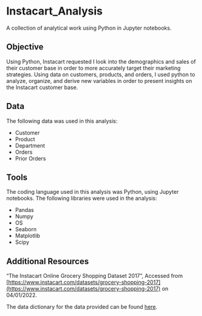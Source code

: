 # Instacart_Analysis
A collection of analytical work using Python in Jupyter notebooks.

## Objective
Using Python, Instacart requested I look into the demographics and sales of their customer base in order to more accurately target their marketing strategies. Using data on customers, products, and orders, I used python to analyze, organize, and derive new variables in order to present insights on the Instacart customer base.

## Data
The following data was used in this analysis:
- Customer
- Product
- Department
- Orders
- Prior Orders

## Tools
The coding language used in this analysis was Python, using Jupyter notebooks. The following libraries were used in the analysis:
- Pandas
- Numpy
- OS
- Seaborn
- Matplotlib
- Scipy

## Additional Resources
“The Instacart Online Grocery Shopping Dataset 2017”, Accessed from [https://www.instacart.com/datasets/grocery-shopping-2017](https://www.instacart.com/datasets/grocery-shopping-2017) on 04/01/2022.

The data dictionary for the data provided can be found [here](https://gist.github.com/jeremystan/c3b39d947d9b88b3ccff3147dbcf6c6b).
